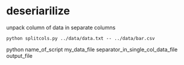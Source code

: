 # deseriarilize
unpack column of data in separate columns

```
python splitcols.py ../data/data.txt -- ../data/bar.csv
```
python name_of_script my_data_file separator_in_single_col_data_file output_file
